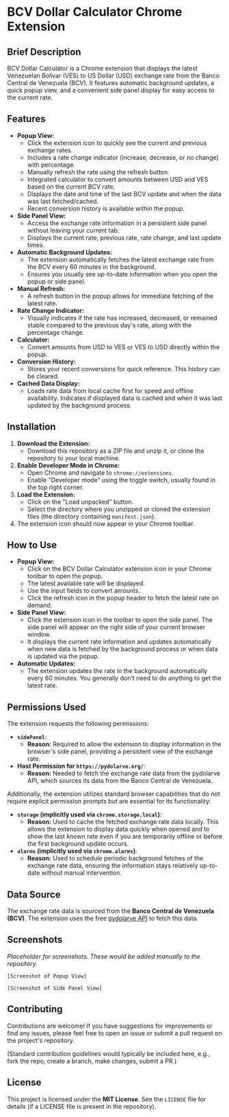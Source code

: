 # BCV Dollar Calculator Chrome Extension

## Brief Description

BCV Dollar Calculator is a Chrome extension that displays the latest Venezuelan Bolívar (VES) to US Dollar (USD) exchange rate from the Banco Central de Venezuela (BCV). It features automatic background updates, a quick popup view, and a convenient side panel display for easy access to the current rate.

<!-- Placeholder for a general screenshot or banner -->
<!-- [Screenshot of Extension in Action] -->

## Features

*   **Popup View:**
    *   Click the extension icon to quickly see the current and previous exchange rates.
    *   Includes a rate change indicator (increase, decrease, or no change) with percentage.
    *   Manually refresh the rate using the refresh button.
    *   Integrated calculator to convert amounts between USD and VES based on the current BCV rate.
    *   Displays the date and time of the last BCV update and when the data was last fetched/cached.
    *   Recent conversion history is available within the popup.
*   **Side Panel View:**
    *   Access the exchange rate information in a persistent side panel without leaving your current tab.
    *   Displays the current rate, previous rate, rate change, and last update times.
*   **Automatic Background Updates:**
    *   The extension automatically fetches the latest exchange rate from the BCV every 60 minutes in the background.
    *   Ensures you usually see up-to-date information when you open the popup or side panel.
*   **Manual Refresh:**
    *   A refresh button in the popup allows for immediate fetching of the latest rate.
*   **Rate Change Indicator:**
    *   Visually indicates if the rate has increased, decreased, or remained stable compared to the previous day's rate, along with the percentage change.
*   **Calculator:**
    *   Convert amounts from USD to VES or VES to USD directly within the popup.
*   **Conversion History:**
    *   Stores your recent conversions for quick reference. This history can be cleared.
*   **Cached Data Display:**
    *   Loads rate data from local cache first for speed and offline availability. Indicates if displayed data is cached and when it was last updated by the background process.

## Installation

1.  **Download the Extension:**
    *   Download this repository as a ZIP file and unzip it, or clone the repository to your local machine.
2.  **Enable Developer Mode in Chrome:**
    *   Open Chrome and navigate to `chrome://extensions`.
    *   Enable "Developer mode" using the toggle switch, usually found in the top right corner.
3.  **Load the Extension:**
    *   Click on the "Load unpacked" button.
    *   Select the directory where you unzipped or cloned the extension files (the directory containing `manifest.json`).
4.  The extension icon should now appear in your Chrome toolbar.

## How to Use

*   **Popup View:**
    *   Click on the BCV Dollar Calculator extension icon in your Chrome toolbar to open the popup.
    *   The latest available rate will be displayed.
    *   Use the input fields to convert amounts.
    *   Click the refresh icon in the popup header to fetch the latest rate on demand.
*   **Side Panel View:**
    *   Click the extension icon in the toolbar to open the side panel. The side panel will appear on the right side of your current browser window.
    *   It displays the current rate information and updates automatically when new data is fetched by the background process or when data is updated via the popup.
*   **Automatic Updates:**
    *   The extension updates the rate in the background automatically every 60 minutes. You generally don't need to do anything to get the latest rate.

## Permissions Used

The extension requests the following permissions:

*   **`sidePanel`**:
    *   **Reason:** Required to allow the extension to display information in the browser's side panel, providing a persistent view of the exchange rate.
*   **Host Permission for `https://pydolarve.org/`**:
    *   **Reason:** Needed to fetch the exchange rate data from the pydolarve API, which sources its data from the Banco Central de Venezuela.

Additionally, the extension utilizes standard browser capabilities that do not require explicit permission prompts but are essential for its functionality:
*   **`storage` (implicitly used via `chrome.storage.local`)**:
    *   **Reason:** Used to cache the fetched exchange rate data locally. This allows the extension to display data quickly when opened and to show the last known rate even if you are temporarily offline or before the first background update occurs.
*   **`alarms` (implicitly used via `chrome.alarms`)**:
    *   **Reason:** Used to schedule periodic background fetches of the exchange rate data, ensuring the information stays relatively up-to-date without manual intervention.

## Data Source

The exchange rate data is sourced from the **Banco Central de Venezuela (BCV)**. The extension uses the free [pydolarve API](https://pydolarve.org/) to fetch this data.

## Screenshots

*Placeholder for screenshots. These would be added manually to the repository.*

`[Screenshot of Popup View]`

`[Screenshot of Side Panel View]`

## Contributing

Contributions are welcome! If you have suggestions for improvements or find any issues, please feel free to open an issue or submit a pull request on the project's repository.

(Standard contribution guidelines would typically be included here, e.g., fork the repo, create a branch, make changes, submit a PR.)

## License

This project is licensed under the **MIT License**. See the `LICENSE` file for details (if a LICENSE file is present in the repository).
